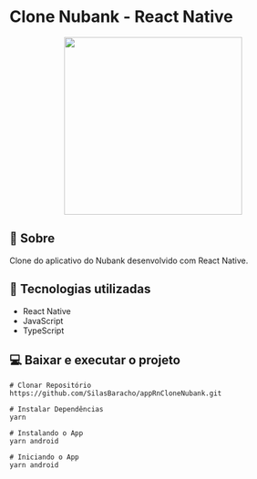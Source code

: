 # Clone Nubank - React Native

<p align="center">
  <img width="312" heigth="652" src="src/assets/to_readme/cloneNubank.mp4">
</P>

## 📘 Sobre

Clone do aplicativo do Nubank desenvolvido com React Native.

## 🔧 Tecnologias utilizadas

* React Native
* JavaScript
* TypeScript

## 💻 Baixar e executar o projeto

```
# Clonar Repositório
https://github.com/SilasBaracho/appRnCloneNubank.git
```

```
# Instalar Dependências
yarn
```

```
# Instalando o App
yarn android
```

```
# Iniciando o App
yarn android
```
